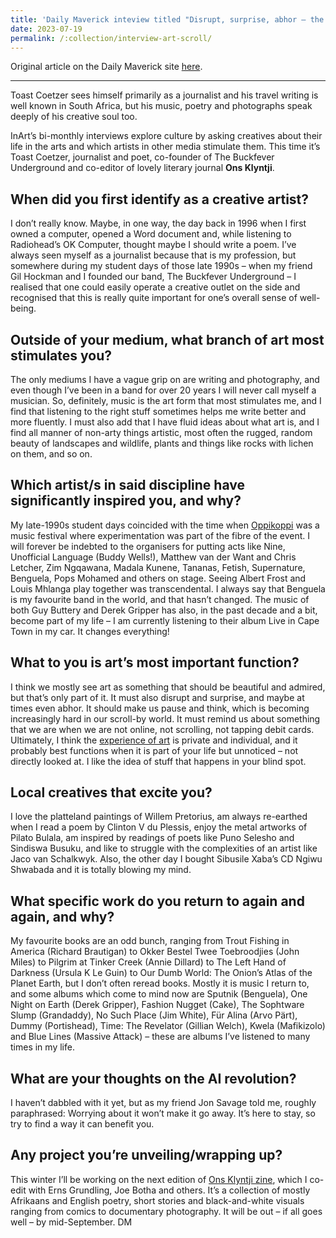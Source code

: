 ```yaml
---
title: 'Daily Maverick inteview titled "Disrupt, surprise, abhor – the role of art in our scroll-by world, according to Toast Coetzer"'
date: 2023-07-19
permalink: /:collection/interview-art-scroll/
---
```


Original article on the Daily Maverick site [here](https://www.dailymaverick.co.za/article/2023-07-19-toast-coetzer-disrupt-surprise-abhor-in-a-scroll-by-world/
).

---

Toast Coetzer sees himself primarily as a journalist and his travel writing is well known in South Africa, but his music, poetry and photographs speak deeply of his creative soul too.

InArt’s bi-monthly interviews explore culture by asking creatives about their life in the arts and which artists in other media stimulate them. This time it’s Toast Coetzer, journalist and poet, co-founder of The Buckfever Underground and co-editor of lovely literary journal **Ons Klyntji**.

## When did you first identify as a creative artist?

I don’t really know. Maybe, in one way, the day back in 1996 when I first owned a computer, opened a Word document and, while listening to Radiohead’s OK Computer, thought maybe I should write a poem. I’ve always seen myself as a journalist because that is my profession, but somewhere during my student days of those late 1990s – when my friend Gil Hockman and I founded our band, The Buckfever Underground – I realised that one could easily operate a creative outlet on the side and recognised that this is really quite important for one’s overall sense of well-being.

## Outside of your medium, what branch of art most stimulates you?

The only mediums I have a vague grip on are writing and photography, and even though I’ve been in a band for over 20 years I will never call myself a musician. So, definitely, music is the art form that most stimulates me, and I find that listening to the right stuff sometimes helps me write better and more fluently. I must also add that I have fluid ideas about what art is, and I find all manner of non-arty things artistic, most often the rugged, random beauty of landscapes and wildlife, plants and things like rocks with lichen on them, and so on.

## Which artist/s in said discipline have significantly inspired you, and why?

My late-1990s student days coincided with the time when [Oppikoppi](https://www.dailymaverick.co.za/article/2011-08-08-oppikoppi-2011-the-dust-the-bands-and-the-dust-a-photo-essay/) was a music festival where experimentation was part of the fibre of the event. I will forever be indebted to the organisers for putting acts like Nine, Unofficial Language (Buddy Wells!), Matthew van der Want and Chris Letcher, Zim Ngqawana, Madala Kunene, Tananas, Fetish, Supernature, Benguela, Pops Mohamed and others on stage. Seeing Albert Frost and Louis Mhlanga play together was transcendental. I always say that Benguela is my favourite band in the world, and that hasn’t changed. The music of both Guy Buttery and Derek Gripper has also, in the past decade and a bit, become part of my life – I am currently listening to their album Live in Cape Town in my car. It changes everything!
 
## What to you is art’s most important function?
 
I think we mostly see art as something that should be beautiful and admired, but that’s only part of it. It must also disrupt and surprise, and maybe at times even abhor. It should make us pause and think, which is becoming increasingly hard in our scroll-by world. It must remind us about something that we are when we are not online, not scrolling, not tapping debit cards. Ultimately, I think the [experience of art](https://www.dailymaverick.co.za/article/2023-01-11-bumper-sa-art-scene-rises-to-challenges-of-covid-ai-and-sustainability/) is private and individual, and it probably best functions when it is part of your life but unnoticed – not directly looked at. I like the idea of stuff that happens in your blind spot.
 
## Local creatives that excite you?
 
I love the platteland paintings of Willem Pretorius, am always re-earthed when I read a poem by Clinton V du Plessis, enjoy the metal artworks of Pilato Bulala, am inspired by readings of poets like Puno Selesho and Sindiswa Busuku, and like to struggle with the complexities of an artist like Jaco van Schalkwyk. Also, the other day I bought Sibusile Xaba’s CD Ngiwu Shwabada and it is totally blowing my mind.
 
## What specific work do you return to again and again, and why?
 
My favourite books are an odd bunch, ranging from Trout Fishing in America (Richard Brautigan) to Okker Bestel Twee Toebroodjies (John Miles) to Pilgrim at Tinker Creek (Annie Dillard) to The Left Hand of Darkness (Ursula K Le Guin) to Our Dumb World: The Onion’s Atlas of the Planet Earth, but I don’t often reread books. Mostly it is music I return to, and some albums which come to mind now are Sputnik (Benguela), One Night on Earth (Derek Gripper), Fashion Nugget (Cake), The Sophtware Slump (Grandaddy), No Such Place (Jim White), Für Alina (Arvo Pärt), Dummy (Portishead), Time: The Revelator (Gillian Welch), Kwela (Mafikizolo) and Blue Lines (Massive Attack) – these are albums I’ve listened to many times in my life.
 
## What are your thoughts on the AI revolution?

I haven’t dabbled with it yet, but as my friend Jon Savage told me, roughly paraphrased: Worrying about it won’t make it go away. It’s here to stay, so try to find a way it can benefit you.

## Any project you’re unveiling/wrapping up?

This winter I’ll be working on the next edition of [Ons Klyntji zine](https://klyntji.com/ons-klyntji), which I co-edit with Erns Grundling, Joe Botha and others. It’s a collection of mostly Afrikaans and English poetry, short stories and black-and-white visuals ranging from comics to documentary photography. It will be out – if all goes well – by mid-September. DM

